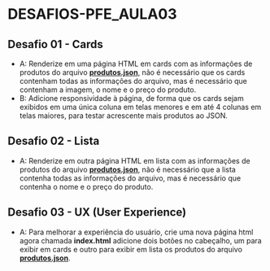 # DESAFIOS-PFE_AULA03

## Desafio 01 - Cards
- A: Renderize em uma página HTML em cards com as informações de produtos do arquivo **[produtos.json](./produtos.json)**, não é necessário que os cards contenham todas as informações do arquivo, mas é necessário que contenham a imagem, o nome e o preço do produto.
- B: Adicione responsividade à página, de forma que os cards sejam exibidos em uma única coluna em telas menores e em até 4 colunas em telas maiores, para testar acrescente mais produtos ao JSON.

## Desafio 02 - Lista
- A: Renderize em outra página HTML em lista com as informações de produtos do arquivo **[produtos.json](./produtos.json)**, não é necessário que a lista contenha todas as informações do arquivo, mas é necessário que contenha o nome e o preço do produto.

## Desafio 03 - UX (User Experience)
- A: Para melhorar a experiência do usuário, crie uma nova página html agora chamada **index.html** adicione dois botões no cabeçalho, um para exibir em cards e outro para exibir em lista os produtos do arquivo **[produtos.json](./produtos.json)**.


